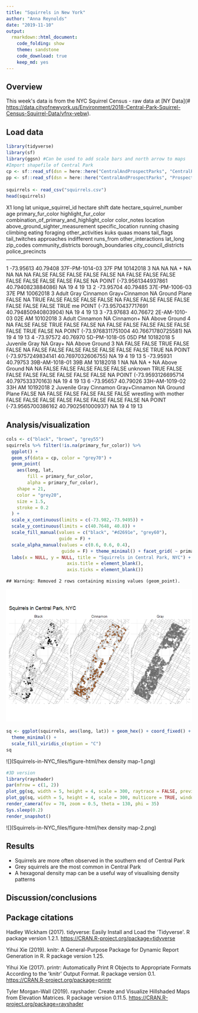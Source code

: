 ```yaml
---
title: "Squirrels in New York"
author: "Anna Reynolds"
date: "2019-11-10"
output: 
  rmarkdown::html_document:
    code_folding: show
    theme: sandstone
    code_download: true
    keep_md: yes
---
```




## Overview
This week's data is from the NYC Squirrel Census - raw data at [NY Data](# https://data.cityofnewyork.us/Environment/2018-Central-Park-Squirrel-Census-Squirrel-Data/vfnx-vebw).

## Load data

```r
library(tidyverse)
library(sf)
library(ggsn) #Can be used to add scale bars and north arrow to maps
#Import shapefile of Central Park
cp <- sf::read_sf(dsn = here::here("CentralAndProspectParks", "CentralPark.shp"), layer = "CentralPark")
pp <- sf::read_sf(dsn = here::here("CentralAndProspectParks", "ProspectPark.shp"), layer = "ProspectPark")

squirrels <- read_csv("squirrels.csv")
head(squirrels)
```



 X1        long        lat  unique_squirrel_id   hectare   shift        date   hectare_squirrel_number  age        primary_fur_color   highlight_fur_color   combination_of_primary_and_highlight_color   color_notes   location       above_ground_sighter_measurement   specific_location   running   chasing   climbing   eating   foraging   other_activities        kuks    quaas   moans   tail_flags   tail_twitches   approaches   indifferent   runs_from   other_interactions   lat_long                                        zip_codes   community_districts   borough_boundaries   city_council_districts   police_precincts
---  ----------  ---------  -------------------  --------  ------  ---------  ------------------------  ---------  ------------------  --------------------  -------------------------------------------  ------------  -------------  ---------------------------------  ------------------  --------  --------  ---------  -------  ---------  ----------------------  ------  ------  ------  -----------  --------------  -----------  ------------  ----------  -------------------  ---------------------------------------------  ----------  --------------------  -------------------  -----------------------  -----------------
  1   -73.95613   40.79408  37F-PM-1014-03       37F       PM       10142018                         3  NA         NA                  NA                    +                                            NA            NA             NA                                 NA                  FALSE     FALSE     FALSE      FALSE    FALSE      NA                      FALSE   FALSE   FALSE   FALSE        FALSE           FALSE        FALSE         FALSE       NA                   POINT (-73.9561344937861 40.7940823884086)             NA                    19                    4                       19                 13
  2   -73.95704   40.79485  37E-PM-1006-03       37E       PM       10062018                         3  Adult      Gray                Cinnamon              Gray+Cinnamon                                NA            Ground Plane   FALSE                              NA                  TRUE      FALSE     FALSE      FALSE    FALSE      NA                      FALSE   FALSE   FALSE   FALSE        FALSE           FALSE        FALSE         TRUE        me                   POINT (-73.9570437717691 40.794850940803904)           NA                    19                    4                       19                 13
  3   -73.97683   40.76672  2E-AM-1010-03        02E       AM       10102018                         3  Adult      Cinnamon            NA                    Cinnamon+                                    NA            Above Ground   4                                  NA                  FALSE     FALSE     TRUE       FALSE    FALSE      NA                      FALSE   FALSE   FALSE   FALSE        FALSE           FALSE        TRUE          FALSE       NA                   POINT (-73.9768311751004 40.76671780725581)            NA                    19                    4                       19                 13
  4   -73.97572   40.76970  5D-PM-1018-05        05D       PM       10182018                         5  Juvenile   Gray                NA                    Gray+                                        NA            Above Ground   3                                  NA                  FALSE     FALSE     TRUE       FALSE    FALSE      NA                      FALSE   FALSE   FALSE   FALSE        FALSE           FALSE        FALSE         TRUE        NA                   POINT (-73.9757249834141 40.7697032606755)             NA                    19                    4                       19                 13
  5   -73.95931   40.79753  39B-AM-1018-01       39B       AM       10182018                         1  NA         NA                  NA                    +                                            NA            Above Ground   NA                                 NA                  FALSE     FALSE     FALSE      FALSE    FALSE      unknown                 TRUE    FALSE   FALSE   FALSE        FALSE           FALSE        FALSE         FALSE       NA                   POINT (-73.9593126695714 40.797533370163)              NA                    19                    4                       19                 13
  6   -73.95657   40.79026  33H-AM-1019-02       33H       AM       10192018                         2  Juvenile   Gray                Cinnamon              Gray+Cinnamon                                NA            Ground Plane   FALSE                              NA                  FALSE     FALSE     FALSE      FALSE    FALSE      wrestling with mother   FALSE   FALSE   FALSE   FALSE        FALSE           FALSE        FALSE         FALSE       NA                   POINT (-73.9565700386162 40.7902561000937)             NA                    19                    4                       19                 13

## Analysis/visualization


```r
cols <- c("black", "brown", "grey55")
squirrels %>% filter(!is.na(primary_fur_color)) %>% 
  ggplot() +
  geom_sf(data = cp, color = "grey70") +
  geom_point(
    aes(long, lat,
        fill = primary_fur_color,
        alpha = primary_fur_color),
    shape = 21,
    color = "grey20",
    size = 1.5,
    stroke = 0.2
  ) +
  scale_x_continuous(limits = c(-73.982,-73.9495)) +
  scale_y_continuous(limits = c(40.7648, 40.8)) +
  scale_fill_manual(values = c("black", "#d2691e", "grey60"),
                    guide = F) +
  scale_alpha_manual(values = c(0.6, 0.6, 0.4),
                     guide = F) + theme_minimal() + facet_grid( ~ primary_fur_color) +
  labs(x = NULL, y = NULL, title = "Squirrels in Central Park, NYC") + theme(axis.text = element_blank(),
                       axis.title = element_blank(),
                       axis.ticks = element_blank())
```

```
## Warning: Removed 2 rows containing missing values (geom_point).
```

![](Squirrels-in-NYC_files/figure-html/map-1.png)<!-- -->


```r
sq <- ggplot(squirrels, aes(long, lat)) + geom_hex() + coord_fixed() + 
  theme_minimal() +
  scale_fill_viridis_c(option = "C")
sq
```

![](Squirrels-in-NYC_files/figure-html/hex density map-1.png)<!-- -->

```r
#3D version
library(rayshader)
par(mfrow = c(1, 2))
plot_gg(sq, width = 5, height = 4, scale = 300, raytrace = FALSE, preview = TRUE)
plot_gg(sq, width = 5, height = 4, scale = 300, multicore = TRUE, windowsize = c(1000, 800))
render_camera(fov = 70, zoom = 0.5, theta = 130, phi = 35)
Sys.sleep(0.2)
render_snapshot()
```

![](Squirrels-in-NYC_files/figure-html/hex density map-2.png)<!-- -->

## Results
+ Squirrels are more often observed in the southern end of Central Park
+ Grey squirrels are the most common in Central Park
+ A hexagonal density map can be a useful way of visualising density patterns

## Discussion/conclusions

## Package citations
  Hadley Wickham (2017). tidyverse: Easily Install and Load the
  'Tidyverse'. R package version 1.2.1.
  https://CRAN.R-project.org/package=tidyverse
  
  Yihui Xie (2019). knitr: A General-Purpose Package for Dynamic Report
  Generation in R. R package version 1.25.
  
  Yihui Xie (2017). printr: Automatically Print R Objects to Appropriate
  Formats According to the 'knitr' Output Format. R package version 0.1.
  https://CRAN.R-project.org/package=printr
  
  Tyler Morgan-Wall (2019). rayshader: Create and Visualize Hillshaded Maps
  from Elevation Matrices. R package version 0.11.5.
  https://CRAN.R-project.org/package=rayshader


